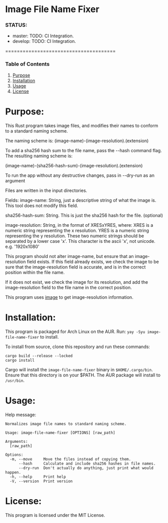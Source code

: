 Image File Name Fixer
======================================

### STATUS:
* master:  TODO: CI Integration.
* develop:  TODO: CI Integration.

======================================
### Table of Contents
1. [Purpose](https://gitlab.com/jeremymreed/image-file-name-fixer#purpose)
2. [Installation](https://gitlab.com/jeremymreed/image-file-name-fixer#installation)
3. [Usage](https://gitlab.com/jeremymreed/image-file-name-fixer#usage)
4. [License](https://gitlab.com/jeremymreed/image-file-name-fixer#license)


# Purpose:
This Rust program takes image files, and modifies their names to
conform to a standard naming scheme.

The naming scheme is: (image-name)-(image-resolution).(extension)

To add a sha256 hash sum to the file name, pass the --hash command flag.  The resulting naming scheme is:

(image-name)-(sha256-hash-sum)-(image-resolution).(extension)

To run the app without any destructive changes, pass in --dry-run
as an argument

Files are written in the input directories.

Fields:
image-name: String, just a descriptive string of what the image is.
This tool does not modify this field.

sha256-hash-sum: String.  This is just the sha256 hash for the file. (optional)

image-resolution:  String, in the format of XRESxYRES, where:
  XRES is a numeric string representing the x resolution.
  YRES is a numeric string representing the y resolution.
  These two numeric strings should be separated by a lower case 'x'.  This character is the ascii 'x', not unicode.
  e.g. '1920x1080'

This program should not alter image-name, but ensure that an image-resolution
field exists.  If this field already exists, we check the image to be sure
that the image-resolution field is accurate, and is in the correct
position within the file name.

If it does not exist, we check the image for its resolution, and add the
image-resolution field to the file name in the correct position.

This program uses [image](https://crates.io/crates/image) to get image-resolution information.

# Installation:
This program is packaged for Arch Linux on the AUR.
Run: `yay -Syu image-file-name-fixer` to install.

To install from source, clone this repository and run these commands:
```
cargo build --release --locked
cargo install
```

Cargo will install the `image-file-name-fixer` binary in `$HOME/.cargo/bin`.  Ensure that this directory is on your $PATH.
The AUR package will install to `/usr/bin`.

# Usage:

Help message:
```
Normalizes image file names to standard naming scheme.

Usage: image-file-name-fixer [OPTIONS] [raw_path]

Arguments:
  [raw_path]

Options:
  -m, --move     Move the files instead of copying them.
      --hash     Calculate and include sha256 hashes in file names.
      --dry-run  Don't actually do anything, just print what would happen.
  -h, --help     Print help
  -V, --version  Print version
```

# License:
This program is licensed under the MIT License.
